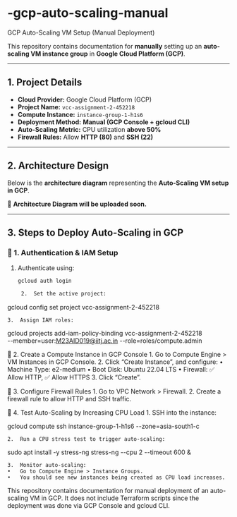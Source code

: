 # -gcp-auto-scaling-manual
GCP Auto-Scaling VM Setup (Manual Deployment)

This repository contains documentation for **manually** setting up an **auto-scaling VM instance group** in **Google Cloud Platform (GCP)**.

---

## 1. Project Details  
- **Cloud Provider:** Google Cloud Platform (GCP)  
- **Project Name:** `vcc-assignment-2-452218`  
- **Compute Instance:** `instance-group-1-h1s6`  
- **Deployment Method:** **Manual (GCP Console + gcloud CLI)**  
- **Auto-Scaling Metric:** CPU utilization **above 50%**  
- **Firewall Rules:** Allow **HTTP (80)** and **SSH (22)**  

---

##  2. Architecture Design  
Below is the **architecture diagram** representing the **Auto-Scaling VM setup in GCP**.

📌 **Architecture Diagram will be uploaded soon.**  

---

## 3. Steps to Deploy Auto-Scaling in GCP  

### **🔹 1. Authentication & IAM Setup**  
1. Authenticate using:  
   ```bash
   gcloud auth login

	2.	Set the active project:

gcloud config set project vcc-assignment-2-452218


	3.	Assign IAM roles:

gcloud projects add-iam-policy-binding vcc-assignment-2-452218 \
    --member=user:M23AID019@iitj.ac.in --role=roles/compute.admin

🔹 2. Create a Compute Instance in GCP Console
	1.	Go to Compute Engine > VM Instances in GCP Console.
	2.	Click “Create Instance”, and configure:
	•	Machine Type: e2-medium
	•	Boot Disk: Ubuntu 22.04 LTS
	•	Firewall: ✅ Allow HTTP, ✅ Allow HTTPS
	3.	Click “Create”.

🔹 3. Configure Firewall Rules
	1.	Go to VPC Network > Firewall.
	2.	Create a firewall rule to allow HTTP and SSH traffic.

🔹 4. Test Auto-Scaling by Increasing CPU Load
	1.	SSH into the instance:

gcloud compute ssh instance-group-1-h1s6 --zone=asia-south1-c


	2.	Run a CPU stress test to trigger auto-scaling:

sudo apt install -y stress-ng
stress-ng --cpu 2 --timeout 600 &


	3.	Monitor auto-scaling:
	•	Go to Compute Engine > Instance Groups.
	•	You should see new instances being created as CPU load increases.



This repository contains documentation for manual deployment of an auto-scaling VM in GCP. It does not include Terraform scripts since the deployment was done via GCP Console and gcloud CLI.

